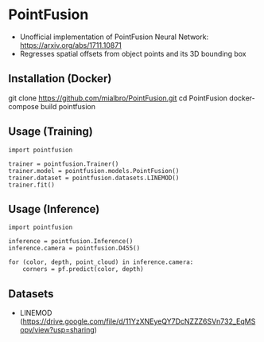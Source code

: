 # PointFusion
 - Unofficial implementation of PointFusion Neural Network: https://arxiv.org/abs/1711.10871
 - Regresses spatial offsets from object points and its 3D bounding box

## Installation (Docker)
git clone https://github.com/mialbro/PointFusion.git
cd PointFusion
docker-compose build pointfusion

## Usage (Training)
```
import pointfusion

trainer = pointfusion.Trainer()
trainer.model = pointfusion.models.PointFusion()
trainer.dataset = pointfusion.datasets.LINEMOD()
trainer.fit()
```

## Usage (Inference)
```
import pointfusion

inference = pointfusion.Inference()
inference.camera = pointfusion.D455()

for (color, depth, point_cloud) in inference.camera:
    corners = pf.predict(color, depth)

```

## Datasets
* LINEMOD (https://drive.google.com/file/d/11YzXNEyeQY7DcNZZZ6SVn732_EqMSopv/view?usp=sharing)
